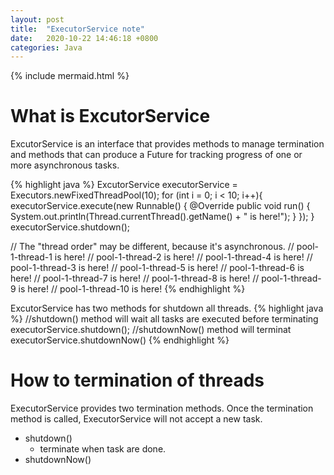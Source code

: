```yaml
---
layout: post
title:  "ExecutorService note"
date:   2020-10-22 14:46:18 +0800
categories: Java
---
```


{% include mermaid.html %}

# What is ExcutorService

ExcutorService is an interface that provides methods to manage termination and methods that can produce a Future for tracking progress of one or more asynchronous tasks.

{% highlight java %}
ExcutorService executorService = Executors.newFixedThreadPool(10);
for (int i = 0; i < 10; i++){
	executorService.execute(new Runnable() {
		@Override
		public void run() {
			System.out.println(Thread.currentThread().getName() + " is here!");
		}
	});
}
executorService.shutdown();

// The "thread order" may be different, because it's asynchronous.
// pool-1-thread-1 is here!
// pool-1-thread-2 is here!
// pool-1-thread-4 is here!
// pool-1-thread-3 is here!
// pool-1-thread-5 is here!
// pool-1-thread-6 is here!
// pool-1-thread-7 is here!
// pool-1-thread-8 is here!
// pool-1-thread-9 is here!
// pool-1-thread-10 is here!
{% endhighlight %}

ExcutorService has two methods for shutdown all threads.
{% highlight java %}
//shutdown() method will wait all tasks are executed before terminating
executorService.shutdown();
//shutdownNow() method will terminat
executorService.shutdownNow()
{% endhighlight %}



# How to termination of threads

ExecutorService provides two termination methods. Once the termination method is called, ExecutorService will not accept a new task.

* shutdown()
  * terminate when task are done.
* shutdownNow()
